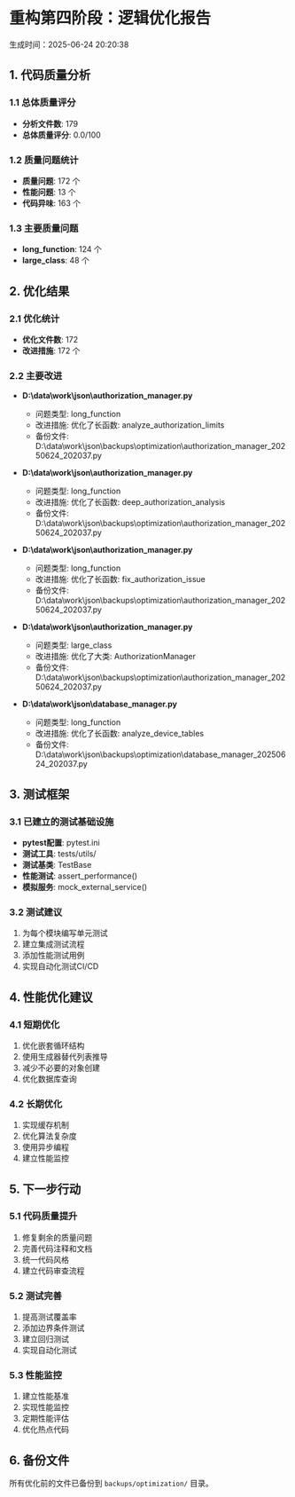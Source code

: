 # 重构第四阶段：逻辑优化报告

生成时间：2025-06-24 20:20:38

## 1. 代码质量分析

### 1.1 总体质量评分
- **分析文件数**: 179
- **总体质量评分**: 0.0/100

### 1.2 质量问题统计
- **质量问题**: 172 个
- **性能问题**: 13 个
- **代码异味**: 163 个

### 1.3 主要质量问题
- **long_function**: 124 个
- **large_class**: 48 个

## 2. 优化结果

### 2.1 优化统计
- **优化文件数**: 172
- **改进措施**: 172 个

### 2.2 主要改进
- **D:\data\work\json\authorization_manager.py**
  - 问题类型: long_function
  - 改进措施: 优化了长函数: analyze_authorization_limits
  - 备份文件: D:\data\work\json\backups\optimization\authorization_manager_20250624_202037.py

- **D:\data\work\json\authorization_manager.py**
  - 问题类型: long_function
  - 改进措施: 优化了长函数: deep_authorization_analysis
  - 备份文件: D:\data\work\json\backups\optimization\authorization_manager_20250624_202037.py

- **D:\data\work\json\authorization_manager.py**
  - 问题类型: long_function
  - 改进措施: 优化了长函数: fix_authorization_issue
  - 备份文件: D:\data\work\json\backups\optimization\authorization_manager_20250624_202037.py

- **D:\data\work\json\authorization_manager.py**
  - 问题类型: large_class
  - 改进措施: 优化了大类: AuthorizationManager
  - 备份文件: D:\data\work\json\backups\optimization\authorization_manager_20250624_202037.py

- **D:\data\work\json\database_manager.py**
  - 问题类型: long_function
  - 改进措施: 优化了长函数: analyze_device_tables
  - 备份文件: D:\data\work\json\backups\optimization\database_manager_20250624_202037.py


## 3. 测试框架

### 3.1 已建立的测试基础设施
- **pytest配置**: pytest.ini
- **测试工具**: tests/utils/
- **测试基类**: TestBase
- **性能测试**: assert_performance()
- **模拟服务**: mock_external_service()

### 3.2 测试建议
1. 为每个模块编写单元测试
2. 建立集成测试流程
3. 添加性能测试用例
4. 实现自动化测试CI/CD

## 4. 性能优化建议

### 4.1 短期优化
1. 优化嵌套循环结构
2. 使用生成器替代列表推导
3. 减少不必要的对象创建
4. 优化数据库查询

### 4.2 长期优化
1. 实现缓存机制
2. 优化算法复杂度
3. 使用异步编程
4. 建立性能监控

## 5. 下一步行动

### 5.1 代码质量提升
1. 修复剩余的质量问题
2. 完善代码注释和文档
3. 统一代码风格
4. 建立代码审查流程

### 5.2 测试完善
1. 提高测试覆盖率
2. 添加边界条件测试
3. 建立回归测试
4. 实现自动化测试

### 5.3 性能监控
1. 建立性能基准
2. 实现性能监控
3. 定期性能评估
4. 优化热点代码

## 6. 备份文件

所有优化前的文件已备份到 `backups/optimization/` 目录。

